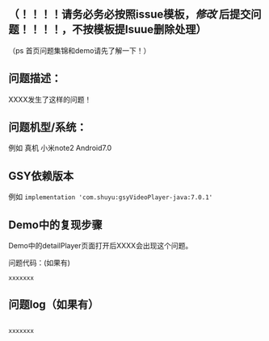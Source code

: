 
## （！！！！请务必务必按照issue模板，*修改* 后提交问题！！！！，不按模板提Isuue删除处理）

（ps 首页问题集锦和demo请先了解一下！）

## 问题描述：

XXXX发生了这样的问题！

## 问题机型/系统：

例如 真机 小米note2 Android7.0

## GSY依赖版本

例如 `implementation 'com.shuyu:gsyVideoPlayer-java:7.0.1'`

## Demo中的复现步骤

Demo中的detailPlayer页面打开后XXXX会出现这个问题。

问题代码：(如果有)
```
xxxxxxx
```

## 问题log（如果有）

```

xxxxxxx

```
